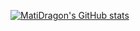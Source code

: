 [![MatiDragon's GitHub stats](https://github-readme-stats.vercel.app/api?username=MatiDragon-YT&show_icons=true&theme=transparent)](https://github.com/MatiDragon-YT)
